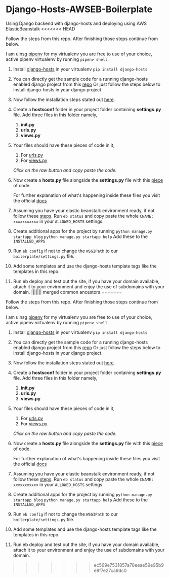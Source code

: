 # Django-Hosts-AWSEB-Boilerplate
Using Django backend with django-hosts and deploying using AWS ElasticBeanstalk
<<<<<<< HEAD

Follow the steps from this repo. After finishing those steps continue from below.

I am uinsg [pipenv](https://docs.pipenv.org/en/latest/) for my virtualenv you are free to use of 
your choice, active pipenv virtualenv by running `pipenv shell`.

1. Install [django-hosts](https://django-hosts.readthedocs.io/en/latest/) in your virtualenv
	`pip install django-hosts`

2. You can directly get the sample code for a running django-hosts enabled django project from this
	[repo](https://github.com/Alexmhack/Hosts-Django)
	Or just follow the steps below to install django-hosts in your django project.

3. Now follow the installation steps stated out [here](https://django-hosts.readthedocs.io/en/latest/#installation).

4. Create a **hostsconf** folder in your project folder containing **settings.py** file. Add three
	files in this folder namely,
	1. **__init__.py**
	2. **urls.py**
	3. **views.py**

5. Your files should have these pieces of code in it,
	1. For [urls.py](https://github.com/Alexmhack/Hosts-Django/blob/master/project/hostsconf/urls.py)
	2. For [views.py](https://github.com/Alexmhack/Hosts-Django/blob/master/project/hostsconf/views.py)

	*Click on the raw button and copy paste the code.*

6. Now create a **hosts.py** file alongside the **settings.py** file with this [piece](https://github.com/Alexmhack/Hosts-Django/blob/master/project/hosts.py) of code.

	For further explanation of what's happening inside these files you visit the official [docs](https://django-hosts.readthedocs.io/en/latest/)

7. Assuming you have your elastic beanstalk environment ready, if not follow these [steps](https://github.com/Alexmhack/Django-ElasticBeanstalk-Boilerplate). Run `eb status` and copy paste
	the whole `CNAME: xxxxxxxxxxx` in your 	`ALLOWED_HOSTS` settings.

8. Create additional apps for the project by running
	`python manage.py startapp blog`
	`python manage.py startapp help`
	Add these to the `INSTALLED_APPS`

9. Run `eb config` if not to change the `WSGIPath` to our `boilerplate/settings.py` file.

10. Add some templates and use the django-hosts template tags like the templates in this repo.

11. Run eb deploy and test out the site, if you have your domain available, attach it to your environment and enjoy the use of subdomains with your domain.
||||||| merged common ancestors
=======

Follow the steps from this repo. After finishing those steps continue from below.

I am uinsg [pipenv](https://docs.pipenv.org/en/latest/) for my virtualenv you are free to use of your choice, active pipenv virtualenv
by running `pipenv shell`.

1. Install [django-hosts](https://django-hosts.readthedocs.io/en/latest/) in your virtualenv
	`pip install django-hosts`

2. You can directly get the sample code for a running django-hosts enabled django project from this
	[repo](https://github.com/Alexmhack/Hosts-Django)
	Or just follow the steps below to install django-hosts in your django project.

3. Now follow the installation steps stated out [here](https://django-hosts.readthedocs.io/en/latest/#installation).

4. Create a **hostsconf** folder in your project folder containing **settings.py** file. Add three
	files in this folder namely,
	1. **__init__.py**
	2. **urls.py**
	3. **views.py**

5. Your files should have these pieces of code in it,
	1. For [urls.py](https://github.com/Alexmhack/Hosts-Django/blob/master/project/hostsconf/urls.py)
	2. For [views.py](https://github.com/Alexmhack/Hosts-Django/blob/master/project/hostsconf/views.py)

	*Click on the raw button and copy paste the code.*

6. Now create a **hosts.py** file alongside the **settings.py** file with this [piece](https://github.com/Alexmhack/Hosts-Django/blob/master/project/hosts.py) of code.

	For further explanation of what's happening inside these files you visit the official [docs](https://django-hosts.readthedocs.io/en/latest/)

7. Assuming you have your elastic beanstalk environment ready, if not follow these [steps](https://github.com/Alexmhack/Django-ElasticBeanstalk-Boilerplate). Run `eb status` and copy paste
	the whole `CNAME: xxxxxxxxxxx` in your 	`ALLOWED_HOSTS` settings.

8. Create additional apps for the project by running
	`python manage.py startapp blog`
	`python manage.py startapp help`
	Add these to the `INSTALLED_APPS`

9. Run `eb config` if not to change the `WSGIPath` to our `boilerplate/settings.py` file.

10. Add some templates and use the django-hosts template tags like the templates in this repo.

11. Run eb deploy and test out the site, if you have your domain available, attach it to your environment and enjoy the use of subdomains with your domain.
>>>>>>> ec569e7531857a78eeae59e95b9e8f7e27ca9dc0
